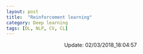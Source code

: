 ```yaml
---
layout: post
title:  "Reinforcement learning"
category: Deep learning
tags: [DL, NLP, CV, CL]
---
```






<center> Update: 02/03/2018_18:04:57</center>

  	
